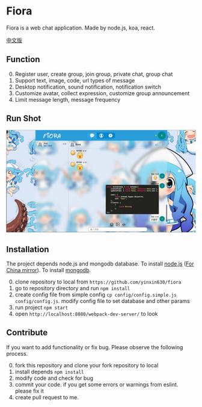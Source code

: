 # Fiora

Fiora is a web chat application. Made by node.js, koa, react.

[中文版](readme-zh.md)

## Function

0. Register user, create group, join group, private chat, group chat
0. Support text, image, code, url types of message
0. Desktop notification, sound notification, notification switch
0. Customize avatar, collect expression, customize group announcement
0. Limit message length, message frequency

## Run Shot

![](screenshot_01.png)

## Installation

The project depends node.js and mongodb database. To install [node.js](https://nodejs.org/en/download/) ([For China mirror](https://npm.taobao.org/mirrors/node)). To install [mongodb](https://docs.mongodb.com/manual/installation/).

0. clone repository to local from `https://github.com/yinxin630/fiora`
0. go to repository directory and run `npm install`
0. create config file from simple config `cp config/config.simple.js config/config.js`. modify config file to set database and other params
0. run project `npm start`
0. open `http://localhost:8080/webpack-dev-server/` to look

## Contribute

If you want to add functionality or fix bug. Please observe the following process.

0. fork this repository and clone your fork repository to local
0. install depends `npm install`
0. modify code and check for bug
0. commit your code. if you get some errors or warnings from eslint. please fix it
0. create pull request to me.
